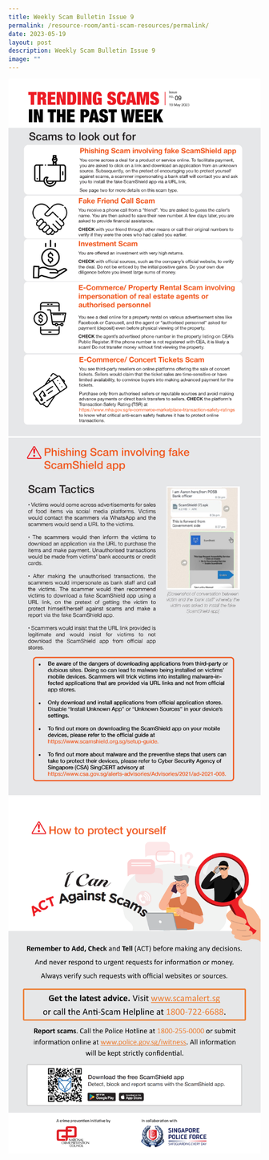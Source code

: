 ```yaml
---
title: Weekly Scam Bulletin Issue 9
permalink: /resource-room/anti-scam-resources/permalink/
date: 2023-05-19
layout: post
description: Weekly Scam Bulletin Issue 9
image: ""
---
```

![Weekly Bulletin Issue 9 - Scams to look out for](/images/SPEO%20Weekly%20Bulletin/wsb-09-01.jpg)
![Weekly Bulletin Issue 9 - Scam Tactics](/images/SPEO%20Weekly%20Bulletin/wsb-09-02.jpg)
![Weekly Bulletin Issue 9 - How to protect yourself](/images/SPEO%20Weekly%20Bulletin/weekly%20scams%20bulletin%20issue%2011%20(finalised%20copy)_003.png)